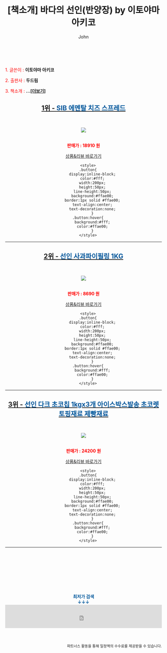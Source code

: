 ﻿---
layout: post
title:  "[책소개] 바다의 선인(반양장) by 이토야마 아키코"
author: John
categories: [ 도서 ]
tags: [  ]
image: https://search1.kakaocdn.net/thumb/R120x174.q85/?fname=http%3A%2F%2Ft1.daumcdn.net%2Flbook%2Fimage%2F1451509%3Ftimestamp%3D20220520235807 
description: "[책소개] 바다의 선인(반양장) by 이토야마 아키코"
toc: true
toc_sticky: true
---

<br>
<p>
<font color='#ff0000'>1. 글쓴이 : </font><b>이토야마 아키코</b>
<p>
<font color='#ff0000'>2. 출판사 : </font><b>두드림</b>
<p>
<font color='#ff0000'>3. 책소개 : </font><b>...<a href="https://link.coupang.com/re/AFFSDP?lptag=AF7307611&pageKey=5348781857&itemId=7861421913&vendorItemId=76091185754&traceid=V0-153-e0b77e16d0889868&requestid=20230313070018578274384" target="_blank">[더보기]</a></b>
<p>
    
<center><h2><a href="https://link.coupang.com/re/AFFSDP?lptag=AF7307611&pageKey=5348781857&itemId=7861421913&vendorItemId=76091185754&traceid=V0-153-e0b77e16d0889868&requestid=20230313070018578274384" target="_blank"><b>1위 - <font color='#01579B'>SIB 에멘탈 치즈 스프레드</font></b></a></h2><br>

<a href="https://link.coupang.com/re/AFFSDP?lptag=AF7307611&pageKey=5348781857&itemId=7861421913&vendorItemId=76091185754&traceid=V0-153-e0b77e16d0889868&requestid=20230313070018578274384" target="_blank"><img src="https://static.coupangcdn.com/image/vendor_inventory/6f5a/611dc8b4b9f8320311424013497c20dff3e5a714579ca825643f5837096d.jpg"></a><br><br>

<b><font color='#ff0000'>판매가 : 18910 원</font></b><br>

<a href="https://link.coupang.com/re/AFFSDP?lptag=AF7307611&pageKey=5348781857&itemId=7861421913&vendorItemId=76091185754&traceid=V0-153-e0b77e16d0889868&requestid=20230313070018578274384" target="_blank" class="button">상품&리뷰 바로가기</a><p>

        <style>
        .button{
            display:inline-block;
            color:#fff;
            width:200px;
            height:50px;
            line-height:50px;
            background:#ffae00;
            border:1px solid #ffae00;
            text-align:center;
            text-decoration:none;
            }
        .button:hover{
            background:#fff;
            color:#ffae00;
            }
        </style>

<hr>

<center><h2><a href="https://link.coupang.com/re/AFFSDP?lptag=AF7307611&pageKey=5525832599&itemId=8656655915&vendorItemId=76806089684&traceid=V0-153-168848f983fdc25f&requestid=20230313070018578274384" target="_blank"><b>2위 - <font color='#01579B'>선인 사과파이필링 1KG</font></b></a></h2><br>

<a href="https://link.coupang.com/re/AFFSDP?lptag=AF7307611&pageKey=5525832599&itemId=8656655915&vendorItemId=76806089684&traceid=V0-153-168848f983fdc25f&requestid=20230313070018578274384" target="_blank"><img src="https://static.coupangcdn.com/image/vendor_inventory/448c/f0dafc3be69b76e519c22d84277fa9b57dc1ea0421dda4315aa0adf55212.png"></a><br><br>

<b><font color='#ff0000'>판매가 : 8690 원</font></b><br>

<a href="https://link.coupang.com/re/AFFSDP?lptag=AF7307611&pageKey=5525832599&itemId=8656655915&vendorItemId=76806089684&traceid=V0-153-168848f983fdc25f&requestid=20230313070018578274384" target="_blank" class="button">상품&리뷰 바로가기</a><p>

        <style>
        .button{
            display:inline-block;
            color:#fff;
            width:200px;
            height:50px;
            line-height:50px;
            background:#ffae00;
            border:1px solid #ffae00;
            text-align:center;
            text-decoration:none;
            }
        .button:hover{
            background:#fff;
            color:#ffae00;
            }
        </style>

<hr>

<center><h2><a href="https://link.coupang.com/re/AFFSDP?lptag=AF7307611&pageKey=2010094410&itemId=2335246285&vendorItemId=83951023363&traceid=V0-153-49c31a9f2faa5e8b&requestid=20230313070018578274384" target="_blank"><b>3위 - <font color='#01579B'>선인 다크 초코칩 1kgx3개 아이스박스발송 초코렛 토핑재료 제빵재료</font></b></a></h2><br>

<a href="https://link.coupang.com/re/AFFSDP?lptag=AF7307611&pageKey=2010094410&itemId=2335246285&vendorItemId=83951023363&traceid=V0-153-49c31a9f2faa5e8b&requestid=20230313070018578274384" target="_blank"><img src="https://static.coupangcdn.com/image/vendor_inventory/f7b3/c04733b328bebcbd88da016ef6d34c1f1170afb86ae8df9ea3d7da43299f.PNG"></a><br><br>

<b><font color='#ff0000'>판매가 : 24200 원</font></b><br>

<a href="https://link.coupang.com/re/AFFSDP?lptag=AF7307611&pageKey=2010094410&itemId=2335246285&vendorItemId=83951023363&traceid=V0-153-49c31a9f2faa5e8b&requestid=20230313070018578274384" target="_blank" class="button">상품&리뷰 바로가기</a><p>

        <style>
        .button{
            display:inline-block;
            color:#fff;
            width:200px;
            height:50px;
            line-height:50px;
            background:#ffae00;
            border:1px solid #ffae00;
            text-align:center;
            text-decoration:none;
            }
        .button:hover{
            background:#fff;
            color:#ffae00;
            }
        </style>

<hr>

<br><br><br><br><br><br><br>
<center><b><font color='#01579B' size='medium'>최저가 검색<br>
↓↓↓</font></b></center>
<center><iframe src="https://coupa.ng/b1Tbjx" width="100%" height="75" frameborder="0" scrolling="no" referrerpolicy="unsafe-url"></iframe></center>
<br><br>
<p>
<small>
    <div align="right">파트너스 활동을 통해 일정액의 수수료를 제공받을 수 있습니다.</div>
</small>
</p>

